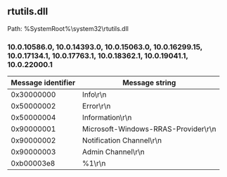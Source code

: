 ## rtutils.dll

Path: %SystemRoot%\system32\rtutils.dll

### 10.0.10586.0, 10.0.14393.0, 10.0.15063.0, 10.0.16299.15, 10.0.17134.1, 10.0.17763.1, 10.0.18362.1, 10.0.19041.1, 10.0.22000.1

Message identifier | Message string
--- | ---
0x30000000 | Info\r\n
0x50000002 | Error\r\n
0x50000004 | Information\r\n
0x90000001 | Microsoft-Windows-RRAS-Provider\r\n
0x90000002 | Notification Channel\r\n
0x90000003 | Admin Channel\r\n
0xb00003e8 | %1\r\n
